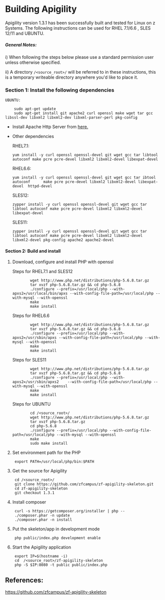 # Building Apigility

Apigility version 1.3.1 has been successfully built and tested for Linux on z Systems. The following instructions can be used for RHEL 7.1/6.6 , SLES 12/11 and UBUNTU.

##### General Notes:
      
i) When following the steps below please use a standard permission user unless otherwise specified.

ii) A directory `/<source_root>/` will be referred to in these instructions, this is a temporary writeable directory anywhere you'd like to place it.


### Section 1: Install the following dependencies

	UBUNTU:
```
	sudo apt-get update
	sudo apt-get install git apache2 curl openssl make wget tar gcc libssl-dev libxml2 libxml2-dev libxml-parser-perl pkg-config

```
	
* Install Apache Http Server from [here.](https://github.com/linux-on-ibm-z/docs/wiki/Building-Apache-HTTP-Server)
    
* Other dependencies

	RHEL7.1:
	```
	yum install -y curl openssl openssl-devel git wget gcc tar libtool autoconf make pcre pcre-devel libxml2 libxml2-devel libexpat-devel  

	```
	RHEL6.6:
	```
	yum install -y curl openssl openssl-devel git wget gcc tar ibtool autoconf 		make pcre pcre-devel libxml2 libxml2-devel libexpat-devel  httpd-devel
	```

	SLES12:
	```
	zypper install -y curl openssl openssl-devel git wget gcc tar libtool autoconf make pcre pcre-devel libxml2 libxml2-devel libexpat-devel

	```
	
	SLES11:
	```
	zypper install -y curl openssl openssl-devel git wget gcc tar libtool autoconf make pcre pcre-devel libxml2 libxml2-devel libxml2-devel pkg-config apache2 apache2-devel

	```
	
#### Section 2: Build and install
1. Download, configure and install PHP with openssl
 
	Steps for RHEL7.1 and SLES12
	```
			wget http://www.php.net/distributions/php-5.6.8.tar.gz 
			tar xvzf php-5.6.8.tar.gz && cd php-5.6.8
			./configure --prefix=/usr/local/php --with-apxs2=/usr/local/bin/apxs --with-config-file-path=/usr/local/php --with-mysql --with-openssl
			make
			make install
	```
	
	Steps for RHEL6.6
	```
			wget http://www.php.net/distributions/php-5.6.8.tar.gz 
			tar xvzf php-5.6.8.tar.gz && cd php-5.6.8
			./configure --prefix=/usr/local/php --with-apxs2=/usr/sbin/apxs --with-config-file-path=/usr/local/php --with-mysql --with-openssl
			make
			make install
	```
	
	Steps for SLES11
	```
			wget http://www.php.net/distributions/php-5.6.8.tar.gz 
			tar xvzf php-5.6.8.tar.gz && cd php-5.6.8
			./configure --prefix=/usr/local/php --with-apxs2=/usr/sbin/apxs2 	--with-config-file-path=/usr/local/php --with-mysql --with-openssl
			make 
			make install
	```
	
	Steps for UBUNTU
	```
			cd /<source_root>/
			wget http://www.php.net/distributions/php-5.6.8.tar.gz 
			tar xvzf php-5.6.8.tar.gz
			cd php-5.6.8
			./configure --prefix=/usr/local/php --with-config-file-path=/usr/local/php --with-mysql --with-openssl
			make
			sudo make install
	```
	
2. Set environment path for the PHP

		export PATH=/usr/local/php/bin:$PATH

3. Get the source for Apigility

        cd /<source_root>/
        git clone https://github.com/zfcampus/zf-apigility-skeleton.git 
        cd zf-apigility-skeleton 
        git checkout 1.3.1

4. Install composer

        curl -s https://getcomposer.org/installer | php --
        ./composer.phar -n update
        ./composer.phar -n install

5. Put the skeleton/app in development mode

        php public/index.php development enable


6. Start the Apigility application

        export IP=$(hostname -i)
        cd  /<source_root>/zf-apigility-skeleton
        php -S $IP:8080 -t public public/index.php

## References:

https://github.com/zfcampus/zf-apigility-skeleton

